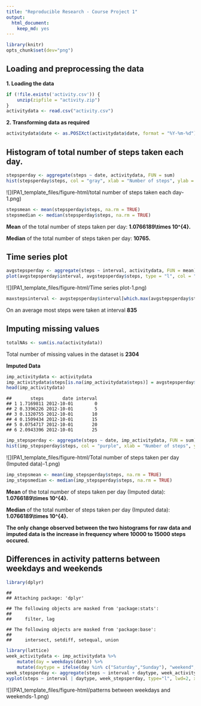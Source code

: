 ```yaml
---
title: "Reproducible Research - Course Project 1"
output:
  html_document: 
    keep_md: yes
---
```



```r
library(knitr)
opts_chunk$set(dev="png")
```

## Loading and preprocessing the data

**1. Loading the data**


```r
if (!file.exists('activity.csv')) {
    unzip(zipfile = "activity.zip")
}
activitydata <- read.csv("activity.csv")
```

**2. Transforming data as required**

```r
activitydata$date <- as.POSIXct(activitydata$date, format = "%Y-%m-%d")
```

## Histogram of total number of steps taken each day.


```r
stepsperday <- aggregate(steps ~ date, activitydata, FUN = sum)
hist(stepsperday$steps, col = "gray", xlab = "Number of steps", ylab = "Frequency", main = "Total number of steps taken per day")
```

![](PA1_template_files/figure-html/total number of steps taken each day-1.png)<!-- -->

```r
stepsmean <- mean(stepsperday$steps, na.rm = TRUE)
stepsmedian <- median(stepsperday$steps, na.rm = TRUE)
```

**Mean** of the total number of steps taken per day: **1.0766189\times 10^{4}.**

**Median** of the total number of steps taken per day: **10765.**

## Time series plot


```r
avgstepsperday <- aggregate(steps ~ interval, activitydata, FUN = mean)
plot(avgstepsperday$interval, avgstepsperday$steps, type = "l", col = "Brown", lwd = 2, xlab = "5-minute intervals", ylab = "Average number of steps", main = "Average daily activity pattern")
```

![](PA1_template_files/figure-html/Time series plot-1.png)<!-- -->

```r
maxstepsinterval <- avgstepsperday$interval[which.max(avgstepsperday$steps)]
```

On an average most steps were taken at interval **835**


## Imputing missing values


```r
totalNAs <- sum(is.na(activitydata))
```

Total number of missing values in the dataset is **2304**

**Imputed Data**


```r
imp_activitydata <- activitydata
imp_activitydata$steps[is.na(imp_activitydata$steps)] = avgstepsperday$steps[match(avgstepsperday$interval, imp_activitydata$interval)]
head(imp_activitydata)
```

```
##       steps       date interval
## 1 1.7169811 2012-10-01        0
## 2 0.3396226 2012-10-01        5
## 3 0.1320755 2012-10-01       10
## 4 0.1509434 2012-10-01       15
## 5 0.0754717 2012-10-01       20
## 6 2.0943396 2012-10-01       25
```


```r
imp_stepsperday <- aggregate(steps ~ date, imp_activitydata, FUN = sum)
hist(imp_stepsperday$steps, col = "purple", xlab = "Number of steps", ylab = "Frequency", main = "Total number of steps taken per day (Imputed data)")
```

![](PA1_template_files/figure-html/Total number of steps taken per day (Imputed data)-1.png)<!-- -->

```r
imp_stepsmean <- mean(imp_stepsperday$steps, na.rm = TRUE)
imp_stepsmedian <- median(imp_stepsperday$steps, na.rm = TRUE)
```

**Mean** of the total number of steps taken per day (Imputed data): **1.0766189\times 10^{4}.**

**Median** of the total number of steps taken per day (Imputed data): **1.0766189\times 10^{4}.**


**The only change observed between the two histograms for raw data and imputed data is the increase in frequency where 10000 to 15000 steps occured.**


## Differences in activity patterns between weekdays and weekends


```r
library(dplyr)
```

```
## 
## Attaching package: 'dplyr'
```

```
## The following objects are masked from 'package:stats':
## 
##     filter, lag
```

```
## The following objects are masked from 'package:base':
## 
##     intersect, setdiff, setequal, union
```

```r
library(lattice)
week_activitydata <- imp_activitydata %>%
    mutate(day = weekdays(date)) %>%
    mutate(daytype = ifelse(day %in% c("Saturday","Sunday"), "weekend", "weekday"))
week_stepsperday <- aggregate(steps ~ interval + daytype, week_activitydata, FUN = mean)
xyplot(steps ~ interval | daytype, week_stepsperday, type="l", lwd=2, xlab="Interval", ylab="Number of steps", layout=c(1,2))
```

![](PA1_template_files/figure-html/patterns between weekdays and weekends-1.png)<!-- -->
